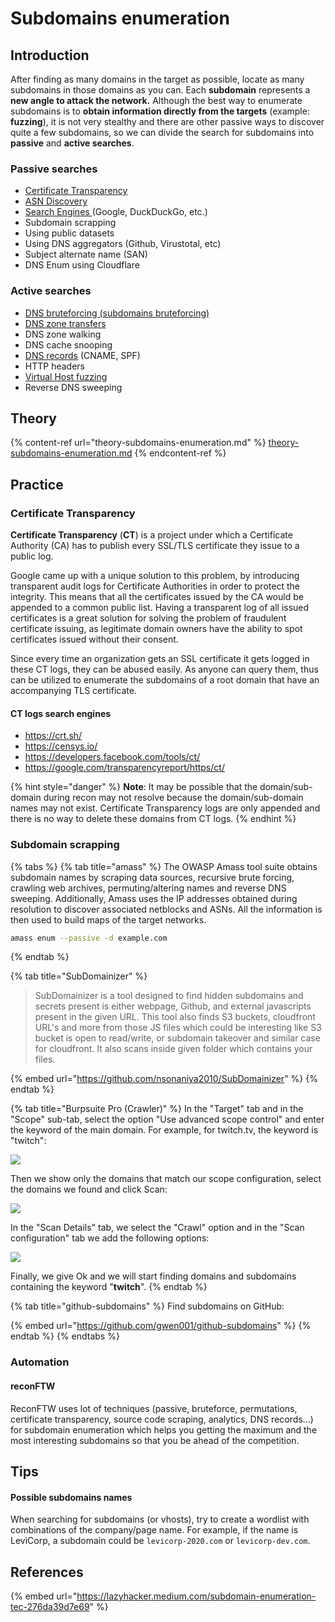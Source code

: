 # Subdomains enumeration

## Introduction

After finding as many domains in the target as possible, locate as many subdomains in those domains as you can. Each **subdomain** represents a **new angle to attack the network.** Although the best way to enumerate subdomains is to **obtain information directly from the targets** (example: **fuzzing**), it is not very stealthy and there are other passive ways to discover quite a few subdomains, so we can divide the search for subdomains into **passive** and **active searches**.

### Passive searches

* [Certificate Transparency](./#certificate-transparency)
* [ASN Discovery](../asns.md)
* [Search Engines ](../google-dorking.md)(Google, DuckDuckGo, etc.)
* Subdomain scrapping
* Using public datasets
* Using DNS aggregators (Github, Virustotal, etc)
* Subject alternate name (SAN)
* DNS Enum using Cloudflare

### Active searches

* [DNS bruteforcing (subdomains bruteforcing)](../../../pentesting-services/53-dns/reconnaissance-dns.md#get-more-information)
* [DNS zone transfers](../../../pentesting-services/53-dns/attack-techniques/domain-zone-transfer.md)
* DNS zone walking
* DNS cache snooping
* [DNS records](../../../pentesting-services/53-dns/reconnaissance-dns.md#get-more-information) (CNAME, SPF)
* HTTP headers
* [Virtual Host fuzzing](../virtual-host-fuzzing.md)
* Reverse DNS sweeping

## Theory

{% content-ref url="theory-subdomains-enumeration.md" %}
[theory-subdomains-enumeration.md](theory-subdomains-enumeration.md)
{% endcontent-ref %}

## Practice

### Certificate Transparency

**Certificate Transparency** (**CT**) is a project under which a Certificate Authority (CA) has to publish every SSL/TLS certificate they issue to a public log.

Google came up with a unique solution to this problem, by introducing transparent audit logs for Certificate Authorities in order to protect the integrity. This means that all the certificates issued by the CA would be appended to a common public list. Having a transparent log of all issued certificates is a great solution for solving the problem of fraudulent certificate issuing, as legitimate domain owners have the ability to spot certificates issued without their consent.

Since every time an organization gets an SSL certificate it gets logged in these CT logs, they can be abused easily. As anyone can query them, thus can be utilized to enumerate the subdomains of a root domain that have an accompanying TLS certificate.&#x20;

#### CT logs search engines

* [https://crt.sh/  ](https://crt.sh/https://censys.io/https://developers.facebook.com/tools/ct/https://google.com/transparencyreport/https/ct/https://sslmate.com/certspotter/)
* [https://censys.io/  ](https://crt.sh/https://censys.io/https://developers.facebook.com/tools/ct/https://google.com/transparencyreport/https/ct/https://sslmate.com/certspotter/)
* [https://developers.facebook.com/tools/ct/  ](https://crt.sh/https://censys.io/https://developers.facebook.com/tools/ct/https://google.com/transparencyreport/https/ct/https://sslmate.com/certspotter/)
* [https://google.com/transparencyreport/https/ct/  ](https://crt.sh/https://censys.io/https://developers.facebook.com/tools/ct/https://google.com/transparencyreport/https/ct/https://sslmate.com/certspotter/)

{% hint style="danger" %}
**Note**: It may be possible that the domain/sub-domain during recon may not resolve because the domain/sub-domain names may not exist. Certificate Transparency logs are only appended and there is no way to delete these domains from CT logs.
{% endhint %}

### Subdomain scrapping

{% tabs %}
{% tab title="amass" %}
The OWASP Amass tool suite obtains subdomain names by scraping data sources, recursive brute forcing, crawling web archives, permuting/altering names and reverse DNS sweeping. Additionally, Amass uses the IP addresses obtained during resolution to discover associated netblocks and ASNs. All the information is then used to build maps of the target networks.

```bash
amass enum --passive -d example.com
```
{% endtab %}

{% tab title="SubDomainizer" %}
> SubDomainizer is a tool designed to find hidden subdomains and secrets present is either webpage, Github, and external javascripts present in the given URL. This tool also finds S3 buckets, cloudfront URL's and more from those JS files which could be interesting like S3 bucket is open to read/write, or subdomain takeover and similar case for cloudfront. It also scans inside given folder which contains your files.

{% embed url="https://github.com/nsonaniya2010/SubDomainizer" %}
{% endtab %}

{% tab title="Burpsuite  Pro (Crawler)" %}
In the "Target" tab and in the "Scope" sub-tab, select the option "Use advanced scope control" and enter the keyword of the main domain. For example, for twitch.tv, the keyword is "twitch":

![](../../../.gitbook/assets/advanced\_scope\_burp.png)

Then we show only the domains that match our scope configuration, select the domains we found and click Scan:

![](../../../.gitbook/assets/twitch\_scope.png)

In the "Scan Details" tab, we select the "Crawl" option and in the "Scan configuration" tab we add the following options:

![](../../../.gitbook/assets/scan\_configuration.png)

Finally, we give Ok and we will start finding domains and subdomains containing the keyword "**twitch**".
{% endtab %}

{% tab title="github-subdomains" %}
Find subdomains on GitHub:

{% embed url="https://github.com/gwen001/github-subdomains" %}
{% endtab %}
{% endtabs %}

### Automation

#### reconFTW

ReconFTW uses lot of techniques (passive, bruteforce, permutations, certificate transparency, source code scraping, analytics, DNS records...) for subdomain enumeration which helps you getting the maximum and the most interesting subdomains so that you be ahead of the competition.

## Tips

#### Possible subdomains names

When searching for subdomains (or vhosts), try to create a wordlist with combinations of the company/page name. For example, if the name is LeviCorp, a subdomain could be `levicorp-2020.com` or `levicorp-dev.com`.

## References

{% embed url="https://lazyhacker.medium.com/subdomain-enumeration-tec-276da39d7e69" %}
